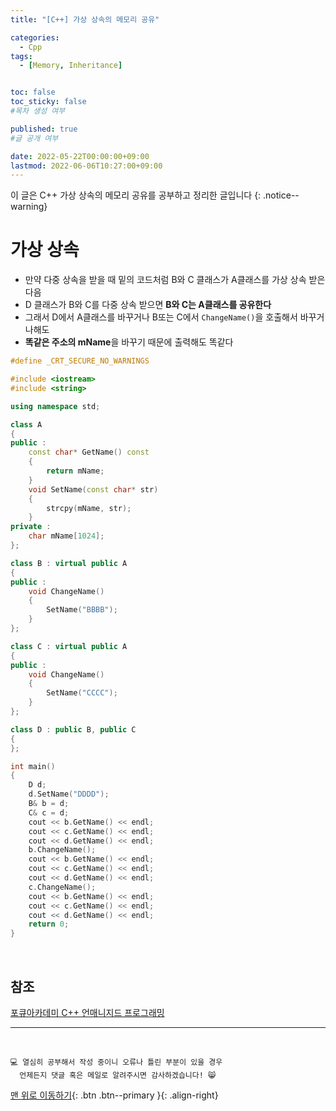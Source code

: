 ```yaml
---
title: "[C++] 가상 상속의 메모리 공유" 

categories:
  - Cpp
tags:
  - [Memory, Inheritance]


toc: false
toc_sticky: false
#목차 생성 여부

published: true
#글 공개 여부

date: 2022-05-22T00:00:00+09:00
lastmod: 2022-06-06T10:27:00+09:00
---
```


이 글은 C++ 가상 상속의 메모리 공유를 공부하고 정리한 글입니다
{: .notice--warning}

# 가상 상속
- 만약 다중 상속을 받을 때 밑의 코드처럼 B와 C 클래스가 A클래스를 가상 상속 받은 다음
- D 클래스가 B와 C를 다중 상속 받으면 **B와 C는 A클래스를 공유한다**
- 그래서 D에서 A클래스를 바꾸거나 B또는 C에서 `ChangeName()`을 호출해서 바꾸거나해도
- **똑같은 주소의 mName**을 바꾸기 때문에 출력해도 똑같다

```cpp
#define _CRT_SECURE_NO_WARNINGS

#include <iostream>
#include <string>

using namespace std;

class A
{
public :
    const char* GetName() const
    {
    	return mName;
    }
    void SetName(const char* str)
    {
    	strcpy(mName, str);
    }
private :
	char mName[1024];
};

class B : virtual public A
{
public :
    void ChangeName()
    {
    	SetName("BBBB");
    }
};

class C : virtual public A
{
public :
    void ChangeName()
    {
    	SetName("CCCC");
    }
};

class D : public B, public C
{
};

int main()
{
    D d;
    d.SetName("DDDD");
    B& b = d;
    C& c = d;
    cout << b.GetName() << endl;
    cout << c.GetName() << endl;
    cout << d.GetName() << endl;
    b.ChangeName();
    cout << b.GetName() << endl;
    cout << c.GetName() << endl;
    cout << d.GetName() << endl;
    c.ChangeName();
    cout << b.GetName() << endl;
    cout << c.GetName() << endl;
    cout << d.GetName() << endl;
    return 0;
}
```

<br>

## 참조
[포큐아카데미 C++ 언매니지드 프로그래밍](https://pocu-ko.teachable.com/p/comp3200)

***
<br>

    💻 열심히 공부해서 작성 중이니 오류나 틀린 부분이 있을 경우 
      언제든지 댓글 혹은 메일로 알려주시면 감사하겠습니다! 😸

[맨 위로 이동하기](#){: .btn .btn--primary }{: .align-right}